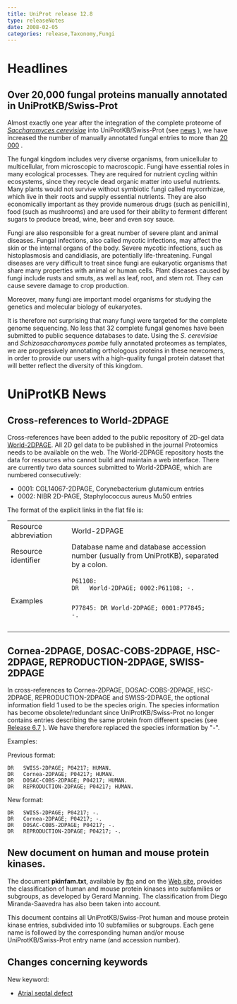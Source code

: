 ```yaml
---
title: UniProt release 12.8
type: releaseNotes
date: 2008-02-05
categories: release,Taxonomy,Fungi
---
```


# Headlines

## Over 20,000 fungal proteins manually annotated in UniProtKB/Swiss-Prot

Almost exactly one year after the integration of the complete proteome of [_Saccharomyces cerevisiae_](http://www.ebi.ac.uk/newt/display?search=4932) into UniProtKB/Swiss-Prot (see [news](https://www.uniprot.org/release-notes/2007-01-09-release) ), we have increased the number of manually annotated fungal entries to more than [20 000](http://www.uniprot.org/uniprotkb?query=taxonomy:fungi+AND+reviewed:true) .

The fungal kingdom includes very diverse organisms, from unicellular to multicellular, from microscopic to macroscopic. Fungi have essential roles in many ecological processes. They are required for nutrient cycling within ecosystems, since they recycle dead organic matter into useful nutrients. Many plants would not survive without symbiotic fungi called mycorrhizae, which live in their roots and supply essential nutrients. They are also economically important as they provide numerous drugs (such as penicillin), food (such as mushrooms) and are used for their ability to ferment different sugars to produce bread, wine, beer and even soy sauce.

Fungi are also responsible for a great number of severe plant and animal diseases. Fungal infections, also called mycotic infections, may affect the skin or the internal organs of the body. Severe mycotic infections, such as histoplasmosis and candidiasis, are potentially life-threatening. Fungal diseases are very difficult to treat since fungi are eukaryotic organisms that share many properties with animal or human cells. Plant diseases caused by fungi include rusts and smuts, as well as leaf, root, and stem rot. They can cause severe damage to crop production.

Moreover, many fungi are important model organisms for studying the genetics and molecular biology of eukaryotes.

It is therefore not surprising that many fungi were targeted for the complete genome sequencing. No less that 32 complete fungal genomes have been submitted to public sequence databases to date. Using the _S. cerevisiae_ and _Schizosaccharomyces pombe_ fully annotated proteomes as templates, we are progressively annotating orthologous proteins in these newcomers, in order to provide our users with a high-quality fungal protein dataset that will better reflect the diversity of this kingdom.

# UniProtKB News

## Cross-references to World-2DPAGE

Cross-references have been added to the public repository of 2D-gel data [World-2DPAGE](http://world-2dpage.expasy.org/). All 2D gel data to be published in the journal Proteomics needs to be available on the web. The World-2DPAGE repository hosts the data for resources who cannot build and maintain a web interface. There are currently two data sources submitted to World-2DPAGE, which are numbered consecutively:

- 0001: CGL14067-2DPAGE, Corynebacterium glutamicum entries
- 0002: NIBR 2D-PAGE, Staphylococcus aureus Mu50 entries

The format of the explicit links in the flat file is:

<table><colgroup><col style="width: 27%" /><col style="width: 72%" /></colgroup><tbody><tr class="odd"><td>Resource abbreviation</td><td>World-2DPAGE</td></tr><tr class="even"><td>Resource identifier</td><td>Database name and database accession number (usually from UniProtKB), separated by a colon.</td></tr><tr class="odd"><td>Examples</td><td><pre><code>P61108:
DR   World-2DPAGE; 0002:P61108; -.

P77845:
DR World-2DPAGE; 0001:P77845; -.</code></pre></td></tr></tbody></table>

## Cornea-2DPAGE, DOSAC-COBS-2DPAGE, HSC-2DPAGE, REPRODUCTION-2DPAGE, SWISS-2DPAGE

In cross-references to Cornea-2DPAGE, DOSAC-COBS-2DPAGE, HSC-2DPAGE, REPRODUCTION-2DPAGE and SWISS-2DPAGE, the optional information field 1 used to be the species origin. The species information has become obsolete/redundant since UniProtKB/Swiss-Prot no longer contains entries describing the same protein from different species (see [Release 6.7](https://www.uniprot.org/release-notes/2005-12-20-release) ). We have therefore replaced the species information by "-".

Examples:

Previous format:

    DR   SWISS-2DPAGE; P04217; HUMAN.
    DR   Cornea-2DPAGE; P04217; HUMAN.
    DR   DOSAC-COBS-2DPAGE; P04217; HUMAN.
    DR   REPRODUCTION-2DPAGE; P04217; HUMAN.

New format:

    DR   SWISS-2DPAGE; P04217; -.
    DR   Cornea-2DPAGE; P04217; -.
    DR   DOSAC-COBS-2DPAGE; P04217; -.
    DR   REPRODUCTION-2DPAGE; P04217; -.

## New document on human and mouse protein kinases.

The document **pkinfam.txt**, available by [ftp](ftp://ftp.uniprot.org/pub/databases/uniprot/knowledgebase/docs/pkinfam.txt) and on the [Web site](https://ftp.uniprot.org/pub/databases/uniprot/current_release/knowledgebase/complete/docs/pkinfam), provides the classification of human and mouse protein kinases into subfamilies or subgroups, as developed by Gerard Manning. The classification from Diego Miranda-Saavedra has also been taken into account.

This document contains all UniProtKB/Swiss-Prot human and mouse protein kinase entries, subdivided into 10 subfamilies or subgroups. Each gene name is followed by the corresponding human and/or mouse UniProtKB/Swiss-Prot entry name (and accession number).

## Changes concerning keywords

New keyword:

- [Atrial septal defect](https://www.uniprot.org/keywords/KW-0976)
